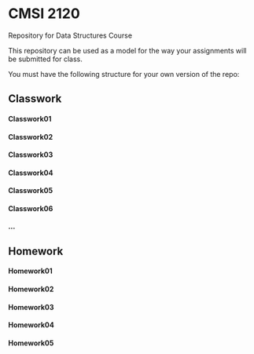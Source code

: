# CMSI 2120
Repository for Data Structures Course

This repository can be used as a model for the way your assignments will be submitted for class.

You must have the following structure for your own version of the repo:

## Classwork
#### Classwork01
#### Classwork02
#### Classwork03
#### Classwork04
#### Classwork05
#### Classwork06
####   &hellip;

## Homework
#### Homework01
#### Homework02
#### Homework03
#### Homework04
#### Homework05
